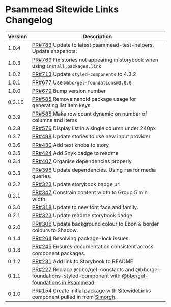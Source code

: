# Psammead Sitewide Links Changelog

<!-- prettier-ignore -->
| Version | Description |
|---------|-------------|
| 1.0.4 | [PR#783](https://github.com/bbc/psammead/pull/783) Update to latest psammead-test-helpers. Update snapshots. |
| 1.0.3   | [PR#769](https://github.com/bbc/psammead/pull/769) Fix stories not appearing in storybook when using `install:packages:link` |
| 1.0.2   | [PR#713](https://github.com/bbc/psammead/pull/713) Update `styled-components` to 4.3.2 |
| 1.0.1   | [PR#677](https://github.com/bbc/psammead/pull/677) Use `@bbc/gel-foundations@3.0.0` |
| 1.0.0  | [PR#679](https://github.com/bbc/psammead/pull/679) Bump version number |
| 0.3.10  | [PR#585](https://github.com/bbc/psammead/pull/604) Remove nanoid package usage for generating list item keys |
| 0.3.9   | [PR#585](https://github.com/bbc/psammead/pull/585) Make row count dynamic on number of columns and items |
| 0.3.8   | [PR#576](https://github.com/bbc/psammead/pull/576) Display list in a single column under 240px |
| 0.3.7   | [PR#498](https://github.com/bbc/psammead/pull/498) Update stories to use new input provider |
| 0.3.6   | [PR#430](https://github.com/bbc/psammead/pull/430) Add text knobs to story |
| 0.3.5   | [PR#424](https://github.com/bbc/psammead/pull/424) Add Snyk badge to readme |
| 0.3.4   | [PR#407](https://github.com/bbc/psammead/pull/407) Organise dependencies properly |
| 0.3.3   | [PR#398](https://github.com/bbc/psammead/pull/398) Update dependencies. Using `rem` for media queries. |
| 0.3.2   | [PR#323](https://github.com/bbc/psammead/pull/323) Update storybook badge url |
| 0.3.1   | [PR#347](https://github.com/BBC/psammead/pull/347) Constrain content width to Group 5 min width. |
| 0.3.0   | [PR#318](https://github.com/BBC/psammead/pull/318) Update to new font face and family. |
| 0.2.1   | [PR#323](https://github.com/BBC/psammead/pull/323) Update readme storybook badge |
| 0.2.0   | [PR#306](https://github.com/BBC/psammead/pull/306) Update background colour to Ebon & border colours to Shadow. |
| 0.1.4   | [PR#264](https://github.com/BBC/psammead/pull/264) Resolving package-lock issues. |
| 0.1.3   | [PR#245](https://github.com/BBC-News/psammead/pull/245) Ensures documentation consistent across component packages. |
| 0.1.2   | [PR#231](https://github.com/BBC-News/psammead/pull/231) Add link to Storybook to README |
| 0.1.1   | [PR#227](https://github.com/BBC-News/psammead/pull/227) Replace @bbc/gel-constants and @bbc/gel-foundations-styled-component with [@bbc/gel-foundations in Psammead](https://github.com/BBC-News/psammead/issues/226). |
| 0.1.0   | [PR#154](https://github.com/BBC-News/psammead/pull/154) Create initial package with SitewideLinks component pulled in from [Simorgh](https://github.com/BBC-News/simorgh). |

